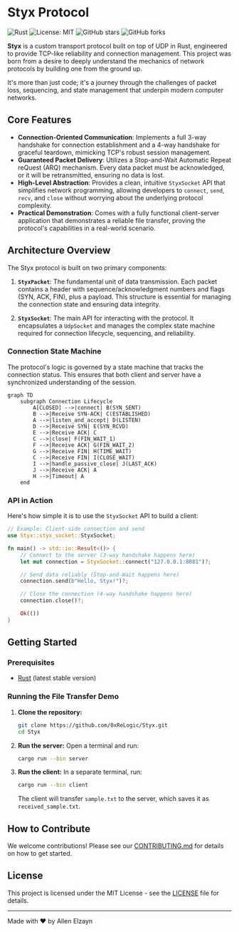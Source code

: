 # Styx Protocol

![Rust](https://img.shields.io/badge/rust-%23000000.svg?style=for-the-badge&logo=rust&logoColor=white)
![License: MIT](https://img.shields.io/badge/License-MIT-yellow.svg?style=for-the-badge)
![GitHub stars](https://img.shields.io/github/stars/0xReLogic/Styx.svg?style=for-the-badge&logo=github)
![GitHub forks](https://img.shields.io/github/forks/0xReLogic/Styx.svg?style=for-the-badge&logo=github)

**Styx** is a custom transport protocol built on top of UDP in Rust, engineered to provide TCP-like reliability and connection management. This project was born from a desire to deeply understand the mechanics of network protocols by building one from the ground up.

It's more than just code; it's a journey through the challenges of packet loss, sequencing, and state management that underpin modern computer networks.

## Core Features

- **Connection-Oriented Communication**: Implements a full 3-way handshake for connection establishment and a 4-way handshake for graceful teardown, mimicking TCP's robust session management.
- **Guaranteed Packet Delivery**: Utilizes a Stop-and-Wait Automatic Repeat reQuest (ARQ) mechanism. Every data packet must be acknowledged, or it will be retransmitted, ensuring no data is lost.
- **High-Level Abstraction**: Provides a clean, intuitive `StyxSocket` API that simplifies network programming, allowing developers to `connect`, `send`, `recv`, and `close` without worrying about the underlying protocol complexity.
- **Practical Demonstration**: Comes with a fully functional client-server application that demonstrates a reliable file transfer, proving the protocol's capabilities in a real-world scenario.

## Architecture Overview

The Styx protocol is built on two primary components:

1.  **`StyxPacket`**: The fundamental unit of data transmission. Each packet contains a header with sequence/acknowledgment numbers and flags (SYN, ACK, FIN), plus a payload. This structure is essential for managing the connection state and ensuring data integrity.

2.  **`StyxSocket`**: The main API for interacting with the protocol. It encapsulates a `UdpSocket` and manages the complex state machine required for connection lifecycle, sequencing, and reliability.

### Connection State Machine

The protocol's logic is governed by a state machine that tracks the connection status. This ensures that both client and server have a synchronized understanding of the session.

```mermaid
graph TD
    subgraph Connection Lifecycle
        A[CLOSED] -->|connect| B(SYN_SENT)
        B -->|Receive SYN-ACK| C(ESTABLISHED)
        A -->|listen_and_accept| D(LISTEN)
        D -->|Receive SYN| E(SYN_RCVD)
        E -->|Receive ACK| C
        C -->|close| F(FIN_WAIT_1)
        F -->|Receive ACK| G(FIN_WAIT_2)
        G -->|Receive FIN| H(TIME_WAIT)
        C -->|Receive FIN| I(CLOSE_WAIT)
        I -->|handle_passive_close| J(LAST_ACK)
        J -->|Receive ACK| A
        H -->|Timeout| A
    end
```

### API in Action

Here's how simple it is to use the `StyxSocket` API to build a client:

```rust
// Example: Client-side connection and send
use Styx::styx_socket::StyxSocket;

fn main() -> std::io::Result<()> {
    // Connect to the server (3-way handshake happens here)
    let mut connection = StyxSocket::connect("127.0.0.1:8081")?;

    // Send data reliably (Stop-and-Wait happens here)
    connection.send(b"Hello, Styx!")?;

    // Close the connection (4-way handshake happens here)
    connection.close()?;

    Ok(())
}
```

## Getting Started

### Prerequisites

- [Rust](https://www.rust-lang.org/tools/install) (latest stable version)

### Running the File Transfer Demo

1.  **Clone the repository:**
    ```sh
    git clone https://github.com/0xReLogic/Styx.git
    cd Styx
    ```

2.  **Run the server:**
    Open a terminal and run:
    ```sh
    cargo run --bin server
    ```

3.  **Run the client:**
    In a separate terminal, run:
    ```sh
    cargo run --bin client
    ```
    The client will transfer `sample.txt` to the server, which saves it as `received_sample.txt`.

## How to Contribute

We welcome contributions! Please see our [CONTRIBUTING.md](CONTRIBUTING.md) for details on how to get started.

## License

This project is licensed under the MIT License - see the [LICENSE](LICENSE) file for details.

---
Made with ❤️ by Allen Elzayn
